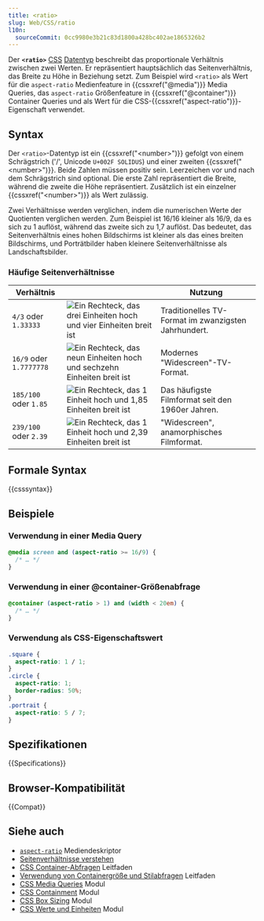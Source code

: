```yaml
---
title: <ratio>
slug: Web/CSS/ratio
l10n:
  sourceCommit: 0cc9980e3b21c83d1800a428bc402ae1865326b2
---
```


Der **`<ratio>`** [CSS](/de/docs/Web/CSS) [Datentyp](/de/docs/Web/CSS/CSS_Values_and_Units/CSS_data_types) beschreibt das proportionale Verhältnis zwischen zwei Werten. Er repräsentiert hauptsächlich das Seitenverhältnis, das Breite zu Höhe in Beziehung setzt. Zum Beispiel wird `<ratio>` als Wert für die `aspect-ratio` Medienfeature in {{cssxref("@media")}} Media Queries, das `aspect-ratio` Größenfeature in {{cssxref("@container")}} Container Queries und als Wert für die CSS-{{cssxref("aspect-ratio")}}-Eigenschaft verwendet.

## Syntax

Der `<ratio>`-Datentyp ist ein {{cssxref("&lt;number&gt;")}} gefolgt von einem Schrägstrich ('/', Unicode `U+002F SOLIDUS`) und einer zweiten {{cssxref("&lt;number&gt;")}}. Beide Zahlen müssen positiv sein. Leerzeichen vor und nach dem Schrägstrich sind optional. Die erste Zahl repräsentiert die Breite, während die zweite die Höhe repräsentiert. Zusätzlich ist ein einzelner {{cssxref("&lt;number&gt;")}} als Wert zulässig.

Zwei Verhältnisse werden verglichen, indem die numerischen Werte der Quotienten verglichen werden. Zum Beispiel ist 16/16 kleiner als 16/9, da es sich zu 1 auflöst, während das zweite sich zu 1,7 auflöst. Das bedeutet, das Seitenverhältnis eines hohen Bildschirms ist kleiner als das eines breiten Bildschirms, und Porträtbilder haben kleinere Seitenverhältnisse als Landschaftsbilder.

### Häufige Seitenverhältnisse

| Verhältnis              |                                                                                          | Nutzung                                              |
| ----------------------- | ---------------------------------------------------------------------------------------- | ---------------------------------------------------- |
| `4/3` oder `1.33333`    | ![Ein Rechteck, das drei Einheiten hoch und vier Einheiten breit ist](ratio4_3.png)      | Traditionelles TV-Format im zwanzigsten Jahrhundert. |
| `16/9` oder `1.7777778` | ![Ein Rechteck, das neun Einheiten hoch und sechzehn Einheiten breit ist](ratio16_9.png) | Modernes "Widescreen"-TV-Format.                     |
| `185/100` oder `1.85`   | ![Ein Rechteck, das 1 Einheit hoch und 1,85 Einheiten breit ist](ratio1_1.85.png)        | Das häufigste Filmformat seit den 1960er Jahren.     |
| `239/100` oder `2.39`   | ![Ein Rechteck, das 1 Einheit hoch und 2,39 Einheiten breit ist](ratio1_2.39.png)        | "Widescreen", anamorphisches Filmformat.             |

## Formale Syntax

{{csssyntax}}

## Beispiele

### Verwendung in einer Media Query

```css
@media screen and (aspect-ratio >= 16/9) {
  /* … */
}
```

### Verwendung in einer @container-Größenabfrage

```css
@container (aspect-ratio > 1) and (width < 20em) {
  /* … */
}
```

### Verwendung als CSS-Eigenschaftswert

```css
.square {
  aspect-ratio: 1 / 1;
}
.circle {
  aspect-ratio: 1;
  border-radius: 50%;
}
.portrait {
  aspect-ratio: 5 / 7;
}
```

## Spezifikationen

{{Specifications}}

## Browser-Kompatibilität

{{Compat}}

## Siehe auch

- [`aspect-ratio`](/de/docs/Web/CSS/@media/aspect-ratio) Mediendeskriptor
- [Seitenverhältnisse verstehen](/de/docs/Web/CSS/CSS_box_sizing/Understanding_aspect-ratio)
- [CSS Container-Abfragen](/de/docs/Web/CSS/CSS_containment/Container_queries) Leitfaden
- [Verwendung von Containergröße und Stilabfragen](/de/docs/Web/CSS/CSS_containment/Container_size_and_style_queries) Leitfaden
- [CSS Media Queries](/de/docs/Web/CSS/CSS_media_queries) Modul
- [CSS Containment](/de/docs/Web/CSS/CSS_containment) Modul
- [CSS Box Sizing](/de/docs/Web/CSS/CSS_box_sizing) Modul
- [CSS Werte und Einheiten](/de/docs/Web/CSS/CSS_Values_and_Units) Modul
